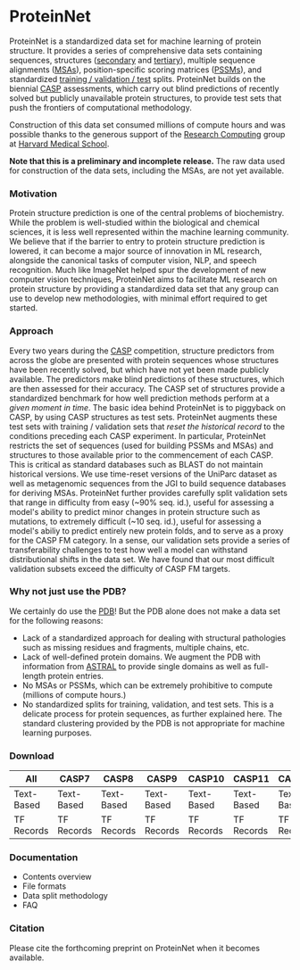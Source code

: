 # ProteinNet
ProteinNet is a standardized data set for machine learning of protein structure. It provides a series of comprehensive data sets containing sequences, structures ([secondary](https://en.wikipedia.org/wiki/Protein_secondary_structure) and [tertiary](https://en.wikipedia.org/wiki/Protein_tertiary_structure)), multiple sequence alignments ([MSAs](https://en.wikipedia.org/wiki/Multiple_sequence_alignment)), position-specific scoring matrices ([PSSMs](https://en.wikipedia.org/wiki/Position_weight_matrix)), and standardized [training / validation / test](https://en.wikipedia.org/wiki/Training,_test,_and_validation_sets) splits. ProteinNet builds on the biennial [CASP](http://predictioncenter.org/) assessments, which carry out blind predictions of recently solved but publicly unavailable protein structures, to provide test sets that push the frontiers of computational methodology. 

Construction of this data set consumed millions of compute hours and was possible thanks to the generous support of the [Research Computing](https://rc.hms.harvard.edu) group at [Harvard Medical School](https://hms.harvard.edu).

**Note that this is a preliminary and incomplete release.** The raw data used for construction of the data sets, including the MSAs, are not yet available.

### Motivation
Protein structure prediction is one of the central problems of biochemistry. While the problem is well-studied within the biological and chemical sciences, it is less well represented within the machine learning community. We believe that if the barrier to entry to protein structure prediction is lowered, it can become a major source of innovation in ML research, alongside the canonical tasks of computer vision, NLP, and speech recognition. Much like ImageNet helped spur the development of new computer vision techniques, ProteinNet aims to facilitate ML research on protein structure by providing a standardized data set that any group can use to develop new methodologies, with minimal effort required to get started.

### Approach
Every two years during the [CASP](http://predictioncenter.org/) competition, structure predictors from across the globe are presented with protein sequences whose structures have been recently solved, but which have not yet been made publicly available. The predictors make blind predictions of these structures, which are then assessed for their accuracy. The CASP set of structures provide a standardized benchmark for how well prediction methods perform at a _given moment in time_. The basic idea behind ProteinNet is to piggyback on CASP, by using CASP structures as test sets. ProteinNet augments these test sets with training / validation sets that _reset the historical record_ to the conditions preceding each CASP experiment. In particular, ProteinNet restricts the set of sequences (used for building PSSMs and MSAs) and structures to those available prior to the commencement of each CASP. This is critical as standard databases such as BLAST do not maintain historical versions. We use time-reset versions of the UniParc dataset as well as metagenomic sequences from the JGI to build sequence databases for deriving MSAs. ProteinNet further provides carefully split validation sets that range in difficulty from easy (~90% seq. id.), useful for assessing a model's ability to predict minor changes in protein structure such as mutations, to extremely difficult (~10 seq. id.), useful for assessing a model's abiliy to predict entirely new protein folds, and to serve as a proxy for the CASP FM category. In a sense, our validation sets provide a series of transferability challenges to test how well a model can withstand distributional shifts in the data set. We have found that our most difficult validation subsets exceed the difficulty of CASP FM targets.

### Why not just use the PDB?
We certainly do use the [PDB](https://www.rcsb.org/)! But the PDB alone does not make a data set for the following reasons:
* Lack of a standardized approach for dealing with structural pathologies such as missing residues and fragments, multiple chains, etc.
* Lack of well-defined protein domains. We augment the PDB with information from [ASTRAL](http://scop.berkeley.edu/) to provide single domains as well as full-length protein entries.
* No MSAs or PSSMs, which can be extremely prohibitive to compute (millions of compute hours.)
* No standardized splits for training, validation, and test sets. This is a delicate process for protein sequences, as further explained here. The standard clustering provided by the PDB is not appropriate for machine learning purposes.

### Download

| All | CASP7 | CASP8 | CASP9 | CASP10 | CASP11 | CASP12 |
| --- | --- | --- | --- | --- | --- | --- |
| Text-Based | Text-Based | Text-Based | Text-Based | Text-Based | Text-Based | Text-Based |
| TF Records | TF Records | TF Records | TF Records | TF Records | TF Records | TF Records |

### Documentation

* Contents overview
* File formats
* Data split methodology
* FAQ

### Citation

Please cite the forthcoming preprint on ProteinNet when it becomes available.
